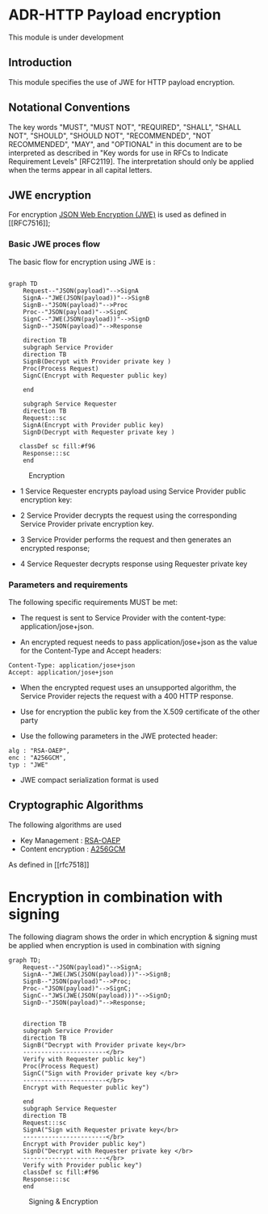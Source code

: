 
# ADR-HTTP Payload encryption

<aside class="note" title="Status">
        <p>This module is under development</p>
</aside>


## Introduction

This module specifies the use of JWE for HTTP payload encryption.

## Notational Conventions

   The key words "MUST", "MUST NOT", "REQUIRED", "SHALL", "SHALL NOT",
   "SHOULD", "SHOULD NOT", "RECOMMENDED", "NOT RECOMMENDED", "MAY", and
   "OPTIONAL" in this document are to be interpreted as described in
   "Key words for use in RFCs to Indicate Requirement Levels" [RFC2119].
   The interpretation should only be applied when the terms appear in
   all capital letters.


## JWE encryption

 For encryption [JSON Web Encryption (JWE)](https://datatracker.ietf.org/doc/html/rfc7516) is used as defined in [[RFC7516]];

### Basic JWE proces flow

The basic flow for encryption using JWE is :


```mermaid

graph TD
    Request--"JSON(payload)"-->SignA
    SignA--"JWE(JSON(payload))"-->SignB
    SignB--"JSON(payload)"-->Proc
    Proc--"JSON(payload)"-->SignC
    SignC--"JWE(JSON(payload))"-->SignD
    SignD--"JSON(payload)"-->Response

    direction TB
    subgraph Service Provider
    direction TB
    SignB(Decrypt with Provider private key )
    Proc(Process Request)
    SignC(Encrypt with Requester public key)   

    end

    subgraph Service Requester
    direction TB
    Request:::sc
    SignA(Encrypt with Provider public key)
    SignD(Decrypt with Requester private key )
	
   classDef sc fill:#f96
    Response:::sc
    end

```
<figure><figcaption>Encryption</figcaption></figure>


* 1 Service Requester encrypts payload using Service Provider public encryption key:

* 2 Service Provider decrypts the request using the corresponding Service Provider private encryption key.

* 3 Service Provider performs the request and then generates an encrypted response;

* 4 Service Requester decrypts response using Requester private key

### Parameters and requirements

The following specific requirements MUST be met:

* The request is sent to Service Provider with the content-type: application/jose+json.

* An encrypted request needs to pass application/jose+json as the value for the Content-Type and Accept headers:
```
Content-Type: application/jose+json
Accept: application/jose+json
```

* When the encrypted request uses an unsupported algorithm, the Service Provider rejects the request with a 400 HTTP response.

* Use for encryption the public key from the X.509 certificate of the other party
* Use the following parameters in the JWE protected header:
```
alg : "RSA-OAEP", 
enc : "A256GCM",
typ : "JWE"
```

* JWE compact serialization format is used

## Cryptographic Algorithms

The following algorithms are used
* Key Management : [RSA-OAEP](https://datatracker.ietf.org/doc/html/rfc7518#section-4.3)
* Content encryption : [A256GCM](https://datatracker.ietf.org/doc/html/rfc7518#section-5.3)

As defined in [[rfc7518]] 


# Encryption in combination with signing

The following diagram shows the order in which encryption & signing must be applied when encryption is used in combination with signing


```mermaid
graph TD;
    Request--"JSON(payload)"-->SignA;
    SignA--"JWE(JWS(JSON(payload)))"-->SignB;
    SignB--"JSON(payload)"-->Proc;
    Proc--"JSON(payload)"-->SignC;
    SignC--"JWS(JWE(JSON(payload)))"-->SignD;
    SignD--"JSON(payload)"-->Response;
    
    
    direction TB
    subgraph Service Provider
    direction TB
    SignB("Decrypt with Provider private key</br> 
    -----------------------</br>
    Verify with Requester public key")
    Proc(Process Request)
    SignC("Sign with Provider private key </br>
    -----------------------</br>
    Encrypt with Requester public key")    
    
    end
    subgraph Service Requester
    direction TB
    Request:::sc
    SignA("Sign with Requester private key</br>
    -----------------------</br>
    Encrypt with Provider public key")
    SignD("Decrypt with Requester private key </br>
    -----------------------</br>
    Verify with Provider public key")
    classDef sc fill:#f96
    Response:::sc
    end
```
<figure><figcaption>Signing & Encryption</figcaption></figure>
